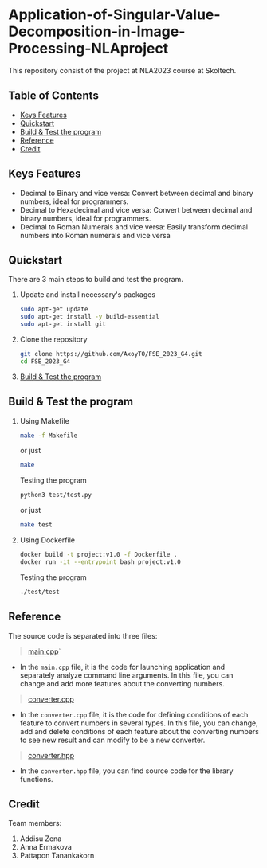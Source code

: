 # Application-of-Singular-Value-Decomposition-in-Image-Processing-NLAproject
This repository consist of the project at NLA2023 course at Skoltech.

## Table of Contents 

 - [Keys Features](#keys-features)
 - [Quickstart](#quickstart)
 - [Build & Test the program](#build--test-the-program)
 - [Reference](#reference) 
 - [Credit](#credit)

## Keys Features

-   Decimal to Binary and vice versa: Convert between decimal and binary numbers, ideal for programmers.
-   Decimal to Hexadecimal and vice versa: Convert between decimal and binary numbers, ideal for programmers.
-   Decimal to Roman Numerals and vice versa: Easily transform decimal numbers into Roman numerals and vice versa

## Quickstart

There are 3 main steps to build and test the program.

 1. Update and install necessary's packages 
    ``` bash 
    sudo apt-get update
    sudo apt-get install -y build-essential
    sudo apt-get install git
    ```
 2. Clone the repository
    ``` bash 
    git clone https://github.com/AxoyTO/FSE_2023_G4.git
    cd FSE_2023_G4
    ```
     
 3. [Build & Test the program](#build--test-the-program)

## Build & Test the program

 1. Using Makefile
    ``` bash 
    make -f Makefile 
    ```
    or just
    ``` bash 
    make
    ```
    Testing the program
    ``` bash 
    python3 test/test.py 
    ```
    or just
    ``` bash 
    make test
    ```
 3. Using Dockerfile
    ``` bash 
    docker build -t project:v1.0 -f Dockerfile .
    docker run -it --entrypoint bash project:v1.0 
    ```
    Testing the program
    ``` bash 
    ./test/test 
    ```

## Reference 

The source code is separated into three files:

> [main.cpp](https://github.com/AxoyTO/FSE_2023_G4/blob/dev/src/main.cpp)`
-   In the  `main.cpp`  file, it is the code for launching application and separately analyze command line arguments. In this file, you can change and add more features about the converting numbers.
> [converter.cpp](https://github.com/AxoyTO/FSE_2023_G4/blob/dev/src/converter.cpp)
-   In the  `converter.cpp`  file, it is the code for defining conditions of each feature to convert numbers in several types. In this file, you can change, add and delete conditions of each feature about the converting numbers to see new result and can modify to be a new converter.
> [converter.hpp](https://github.com/AxoyTO/FSE_2023_G4/blob/dev/src/converter.hpp)
- In the  `converter.hpp`  file, you can find source code for the library functions.



## Credit

Team members:

1. Addisu Zena
2. Anna Ermakova
3. Pattapon Tanankakorn
